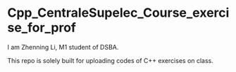 # Cpp_CentraleSupelec_Course_exercise_for_prof
I am Zhenning Li, M1 student of DSBA.

This repo is solely built for uploading codes of C++ exercises on class.
